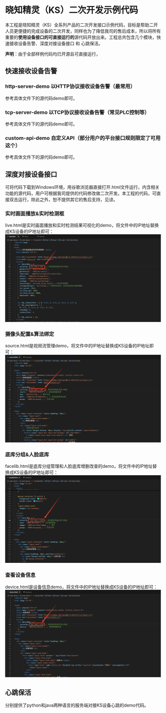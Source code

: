 # 晓知精灵（KS）二次开发示例代码
本工程是晓知精灵（KS）全系列产品的二次开发接口示例代码，目标是帮助二开人员更便捷的完成设备的二次开发，同样也为了降低我司的售后成本，所以将所有重要的**使用设备接口的可直接运行的**源代码开放出来。工程总共包含几个模块，快速接收设备告警、深度对接设备接口 和 心跳保活。

**声明**：由于全部样例代码均已开源且可直接运行，

## 快速接收设备告警
### http-server-demo 以HTTP协议接收设备告警（最常用）
参考具体文件下的源代码demo即可。
### tcp-server-demo 以TCP协议接收设备告警（常见PLC控制等）
参考具体文件下的源代码demo即可。
### custom-api-demo 自定义API（部分用户的平台接口规则限定了可用这个）
参考具体文件下的源代码demo即可。
## 深度对接设备接口
可将代码下载到Windows环境，用谷歌浏览器直接打开.html文件运行，内含相关功能的源代码，用户可根据我司提供的代码修改做二次开发。本工程的代码，可直接双击运行，除此之外，恕不提供其它的售后支持，见谅。
### 实时画面播放&实时检测框
live.html是实时画面播放和实时检测结果可视化的demo，将文件中的IP地址替换成KS设备的IP地址即可：
![](./assets/live.png)
### 摄像头配置&算法绑定
source.html是视频流管理demo，将文件中的IP地址替换成KS设备的IP地址即可：
![](./assets/source.png)

### 底库分组&人脸底库
facelib.html是底库分组管理和人脸底库增删改查的demo，将文件中的IP地址替换成KS设备的IP地址即可：
![](./assets/facelib.png)

### 查看设备信息
device.html是设备信息demo，将文件中的IP地址替换成KS设备的IP地址即可：
![](./assets/device.png)

## 心跳保活
分别提供了python和java两种语言的服务端对接KS设备心跳的demo代码。
